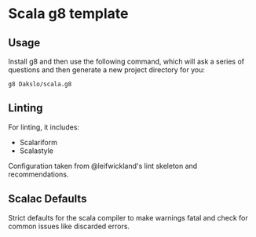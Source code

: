 Scala g8 template
==================

## Usage

Install g8 and then use the following command, which will ask a series of questions and then generate a new project directory for you:

	g8 Dakslo/scala.g8

## Linting

For linting, it includes:

* Scalariform
* Scalastyle

Configuration taken from @leifwickland's lint skeleton and recommendations.

## Scalac Defaults

Strict defaults for the scala compiler to make warnings fatal and check for common issues like discarded errors.
